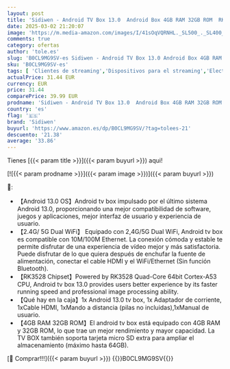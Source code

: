 ```yaml
---
layout: post
title: 'Sidiwen - Android TV Box 13.0  Android Box 4GB RAM 32GB ROM  RK3528 Quad-Core  Soporte 2.4G/5G Dual WiFi  100M Ethernet Ultral HD 8K Smart TV Box'
date: 2025-03-02 21:20:07
image: 'https://m.media-amazon.com/images/I/41sOqVQRNHL._SL500_._SL400_.jpg'
comments: true
category: ofertas
author: 'tole.es'
slug: 'B0CL9MG9SV-es Sidiwen - Android TV Box 13.0 Android Box 4GB RAM 32GB ROM...'
sku: 'B0CL9MG9SV-es'
tags: [ 'Clientes de streaming','Dispositivos para el streaming','Electrónica','Equipos de audio y Hi-Fi','sidiwen','smart','tv','🇪🇸', ]
actualPrice: 31.44 EUR
currency: EUR
price: 31.44
comparePrice: 39.99 EUR
prodname: 'Sidiwen - Android TV Box 13.0  Android Box 4GB RAM 32GB ROM  RK3528 Quad-Core  Soporte 2.4G/5G Dual WiFi  100M Ethernet Ultral HD 8K Smart TV Box'
country: 'es'
flag: '🇪🇸'
brand: 'Sidiwen'
buyurl: 'https://www.amazon.es/dp/B0CL9MG9SV/?tag=tolees-21'
descuento: '21.38'
average: '33.86'
---
```


Tienes [{{< param title >}}]({{< param buyurl >}}) aqui!

[![{{< param prodname >}}]({{< param image >}})]({{< param buyurl >}})

🔎:

- 【Android 13.0 OS】Android tv box impulsado por el último sistema Android 13.0, proporcionando una mejor compatibilidad de software, juegos y aplicaciones, mejor interfaz de usuario y experiencia de usuario.
- 【2.4G/ 5G Dual WiFi】 Equipado con 2,4G/5G Dual WiFi, Android tv box es compatible con 10M/100M Ethernet. La conexión cómoda y estable te permite disfrutar de una experiencia de vídeo mejor y más satisfactoria. Puede disfrutar de lo que quiera después de enchufar la fuente de alimentación, conectar el cable HDMI y el WiFi/Ethernet (Sin función Bluetooth).
- 【RK3528 Chipset】Powered by RK3528 Quad-Core 64bit Cortex-A53 CPU, Android tv box 13.0 provides users better experience by its faster running speed and professional image processing ability.
- 【Qué hay en la caja】1x Android 13.0 tv box, 1x Adaptador de corriente, 1xCable HDMI, 1xMando a distancia (pilas no incluidas),1xManual de usuario.
- 【4GB RAM 32GB ROM】El android tv box está equipado con 4GB RAM y 32GB ROM, lo que trae un mejor rendimiento y mayor capacidad. La TV BOX también soporta tarjeta micro SD extra para ampliar el almacenamiento (máximo hasta 64GB).

[🛒 Comprar!!!]({{< param buyurl >}})
{{<world>}}B0CL9MG9SV{{</world>}}

